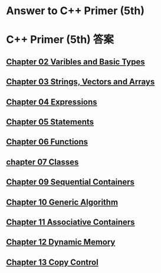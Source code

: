 # Answer to C++ Primer (5th)
# C++ Primer (5th) 答案

## [Chapter 02 Varibles and Basic Types](ch02)
## [Chapter 03 Strings, Vectors and Arrays](ch03)
## [Chapter 04 Expressions](ch04)
## [Chapter 05 Statements](ch05)
## [Chapter 06 Functions](ch06)
## [chapter 07 Classes](ch07)
## [Chapter 09 Sequential Containers](ch09)
## [Chapter 10 Generic Algorithm](ch10) 
## [Chapter 11 Associative Containers](ch11)
## [Chapter 12 Dynamic Memory](ch12)
## [Chapter 13 Copy Control](ch13)
